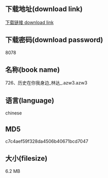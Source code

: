 ## 下载地址(download link)
[下载链接 download link](https://voluble-croquembouche-d321dc.netlify.app/?s=726%E3%80%81%E5%8E%86%E5%8F%B2%E5%9C%A8%E4%BD%A0%E6%88%91%E8%BA%AB%E8%BE%B9_%E6%9E%97%E8%BE%BE_.azw3)

## 下载密码(download password)
8078

## 名称(book name)
726、历史在你我身边_林达_.azw3.azw3

## 语言(language)
chinese

## MD5
c7c4aef59f328da4506b40671bcd7047

## 大小(filesize)
6.2 MB
